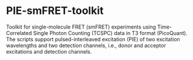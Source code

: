 # PIE-smFRET-toolkit
Toolkit for single-molecule FRET (smFRET) experiments using Time-Correlated Single Photon Counting (TCSPC) data in T3 format (PicoQuant). The scripts support pulsed-interleaved excitation (PIE) of two excitation wavelengths and two detection channels, i.e., donor and acceptor excitations and detection channels.
